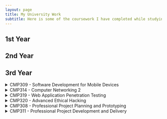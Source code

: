 ```yaml
---
layout: page
title: My University Work
subtitle: Here is some of the coursework I have completed while studying Ethical Hacking at Abertay University
---
```


## 1st Year


## 2nd Year

## 3rd Year
<details markdown = 1>
  <summary> CMP309 - Software Development for Mobile Devices</summary>

  **Overview:** In CMP309, I learned the basics of app development for Android using Java. Throughout the semester, I used Android Studio to create Android applications for smart devices.

  **Assessment:** The assessment involved creating an Android app that met a series of requirements related to industry-standard programming practices, and to deliver a presentation detailing the app's capabilities and features. To meet these requirements, I created an app that would allow users to upload food they had bought, which would then send periodic reminders to the user to eat the food before it went out of date. The app was created with the aim to prevent food waste and reduce money wasted on uneaten food.

**Grade:** A+
  

</details>
<details markdown = 1>
<summary> CMP314 - Computer Networking 2</summary>
**Overview:**
CMP314 focused on a wide veriety of networking concepts and introduced advanced technologies, methods, and protocols used by devices to communicate with eachother.

**Assessment:**
The assessment for this module involved conduscting a security evaluation of a network belonging to a fake company, Stark Inc. The requirements were to produce a report containing a detailed network diagram of the devices present on the network, a subnet table, an evaluation of any security weaknesses found, and a critical evaluation of the network design. My report for this assigment can be found <a href="/coursework/CMP314_SGardiner_Report.pdf" class="image fit" type="application/pdf"> here </a>

**Grade:** A

</details>

<details markdown = 1>
  <summary> CMP319 - Web Application Penetration Testing</summary>
  
**Overview:**
This module involved learning advanced techniques used by Ethical Hackers to examine the security of web applications. This involved looking critically at the technologies used by web apps and learning how to exploit common security vulnerabilities and bypass authentication mechanisms. The lab work included learning the following techniques:
  - Code injection.
  - Bypassing client side controls, through the manipulation of cookies and URL parameters.
  - Attacking authentication, through attacking session management, discovering design flaws in authentication management, and attacking forgotten password functionality.
  - Cross site scripting.
  - Investigating web server security, by looking at popular web servers and their common vulnerabilities.

**Assessment:**
To conduct a comprehensive web application penetration test of a website, and to produce a document explaining your methodology, findings, and evaluation of the process. I was given a sample website, belonging to a fake pizza restaurant, alongside access to a test user account. To complete the assessment, I used the industry-standard OWASP Web Security Testing Guide alongside tools and techniques demonstrated in the lab work.
My assessment work can be found <a href="/coursework/SGardiner_CMP319_Web_App_Testing_Report.pdf" class="image fit" type="application/pdf"> here </a>

**Grade:** A

</details>

<details markdown = 1>
  <summary> CMP320 - Advanced Ethical Hacking</summary>
  
**Overview:**
The Advanced Ethical Hacking module focused on using scripting to automate hacking and cybersecurity processes, as well as the tools and techniques used in malware analysis.

**Malware Analysis Assessment:**
Worth 30% of CMP320's final grade, the malware analysis assessment involved using appropriate malware analysis tools and techniques to analyse a malicious sample, and to then provide the findings with a write up in the format of a white paper report. My report covers the investigation of a WannaCry payload.
My report can be found <a href="/coursework/CMP320_SGardiner_Malware_Analysis_Report.pdf" class="image fit" type="application/pdf"> here </a>

**Grade:** A

**Scripting Assessment:**
The scripting assessment in CMP320 involved creating a script that included some aspect of Ethical Hacking, Digital Forensics, or Network Security.
For my project, I chose to create a script that could parse through Python code and detect possibly malicious lines of code. Named 'Snake', this script allows for developers to check that libraries they are downloading using Pip are not malicious.
My report on Snake can be found <a href="/coursework/SGardiner_CMP320_Report.pdf" class="image fit" type="application/pdf"> here </a>
The GitHub repository for Snake can be found [here](https://github.com/EncryptedSarah/snake) 

**Grade:** A+

</details>

<details markdown = 1>
<summary>CMP308 - Professional Project Planning and Prototyping</summary>

**Overview:** This module focused on teaching professional project management concepts and their place within planning and development of a project. Throughout the semester, my group and I were tasked with creating a plan project using the taught management concepts.

**Assessment** Working within a team, the aim of CMP308's assessment was to create a client pitch presentation and a project plan report for our assigned project, which was to create a network health monitoring application. My areas of the report focused on documenting the change management plan, the communications management plan, the cost management plan, and the procurement management plan for the project.

**Grade:** A+

</details>
<details markdown = 1>
<summary>CMP311 - Professional Project Development and Delivery </summary>
  
**Overview:** A follow on from CMP308, this module involved developing and delivering the projected that was planned the previous semester. During this time, my group and I created an application with Python that was aimed to help small businesses monitor their network.
My role within the team was to help create the user interface of this app, which was done using PyQT, a Python library that allows for the handling of UI elements.

**Assessment:** Aside from delivering the network health monitoring app, the assessment for this module involved creating a presentation and report that detailed how the group had met the client's brief.
My area of the report covered the methodology used when creating the user interface. The full report can be found <a href="/coursework/CMP311_SGardiner_Report.pdf" class="image fit" type="application/pdf"> here </a>

**Grade:** A+

</details>
